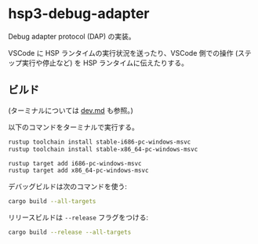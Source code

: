 # hsp3-debug-adapter

Debug adapter protocol (DAP) の実装。

VSCode に HSP ランタイムの実行状況を送ったり、VSCode 側での操作 (ステップ実行や停止など) を HSP ランタイムに伝えたりする。

## ビルド

(ターミナルについては [dev.md](../dev.md) も参照。)

以下のコマンドをターミナルで実行する。

```sh
rustup toolchain install stable-i686-pc-windows-msvc
rustup toolchain install stable-x86_64-pc-windows-msvc

rustup target add i686-pc-windows-msvc
rustup target add x86_64-pc-windows-msvc
```

デバッグビルドは次のコマンドを使う:

```sh
cargo build --all-targets
```

リリースビルドは `--release` フラグをつける:

```sh
cargo build --release --all-targets
```
